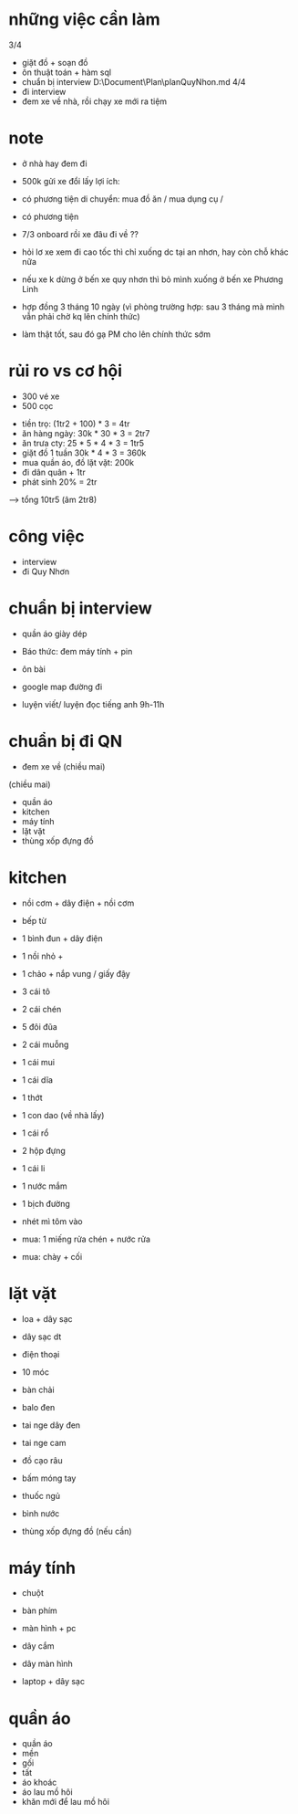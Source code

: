 # những việc cần làm
3/4
- giặt đồ + soạn đồ
- ôn thuật toán + hàm sql
- chuẩn bị interview
D:\Document\Plan\planQuyNhon.md
4/4
- đi interview
- đem xe về nhà, rồi chạy xe mới ra tiệm

# note
- ở nhà hay đem đi
- 500k gửi xe đổi lấy lợi ích:
- có phương tiện di chuyển: mua đồ ăn / mua dụng cụ / 
- có phương tiện 

- 7/3 onboard rồi xe đâu đi về ??
- hỏi lơ xe xem đi cao tốc thì chỉ xuống dc tại an nhơn, hay còn chỗ khác nữa
- nếu xe k dừng ở bến xe quy nhơn thì bỏ mình xuống ở bến xe Phương Linh
- hợp đồng 3 tháng 10 ngày (vì phòng trường hợp: sau 3 tháng mà mình vẫn phải chờ kq lên chính thức)
- làm thật tốt, sau đó gạ PM cho lên chính thức sớm

# rủi ro vs cơ hội
- 300 vé xe 
- 500 cọc
<!-- - 1tr xe gửi ra gửi vào
- xăng 40k/tuần * 4 * 3 = 500k (gửi vào sau, để tiết kiệm tiền, nếu k có xe thì đi grab vẫn được)-->
- tiền trọ: (1tr2 + 100) * 3 = 4tr 
- ăn hàng ngày: 30k * 30 * 3 = 2tr7
- ăn trưa cty: 25 * 5 * 4 * 3 = 1tr5
- giặt đồ 1 tuần 30k * 4 * 3 = 360k
- mua quần áo, đồ lặt vặt: 200k
- đi dân quân + 1tr
- phát sinh 20% = 2tr

--> tổng 10tr5 (âm 2tr8)



# công việc
- interview
- đi Quy Nhơn


# chuẩn bị interview
- quần áo giày dép
- Báo thức: đem máy tính + pin
- ôn bài
- google map đường đi

- luyện viết/ luyện đọc tiếng anh 9h-11h
<!-- - giấu text ở nhiều nơi
- xóa chatgpt trong IDE 
- ẩn minimap
- chuẩn bị tài liệu về các hàm hay quên + các hàm, các kiểu dữ liệu phổ biến trong sql (vd: kiểu time,...) -->







# chuẩn bị đi QN
- đem xe về (chiều mai)

(chiều mai)
- quần áo
- kitchen
- máy tính 
- lặt vặt
- thùng xốp đựng đồ

# kitchen
- nồi cơm + dây điện + nồi cơm
- bếp từ
- 1 bình đun + dây điện
- 1 nồi nhỏ + 
- 1 chảo + nắp vung / giấy đậy

- 3 cái tô
- 2 cái chén
- 5 đôi đũa
- 2 cái muỗng
- 1 cái mui
- 1 cái dĩa

- 1 thớt
- 1 con dao (về nhà lấy)

- 1 cái rổ
- 2 hộp đựng

- 1 cái li
- 1 nước mắm
- 1 bịch đường
- nhét mì tôm vào

- mua: 1 miếng rửa chén + nước rửa
- mua: chày + cối


# lặt vặt
- loa + dây sạc
- dây sạc dt
- điện thoại
- 10 móc 
- bàn chải
- balo đen
- tai nge dây đen
- tai nge cam
- đồ cạo râu
- bấm móng tay
- thuốc ngủ
- bình nước

- thùng xốp đựng đồ (nếu cần)

# máy tính
- chuột
- bàn phím
- màn hình + pc
- dây cắm
- dây màn hình

- laptop + dây sạc

# quần áo
- quần áo
- mền
- gối
- tất
- áo khoác
- áo lau mồ hôi
- khăn mới để lau mồ hôi